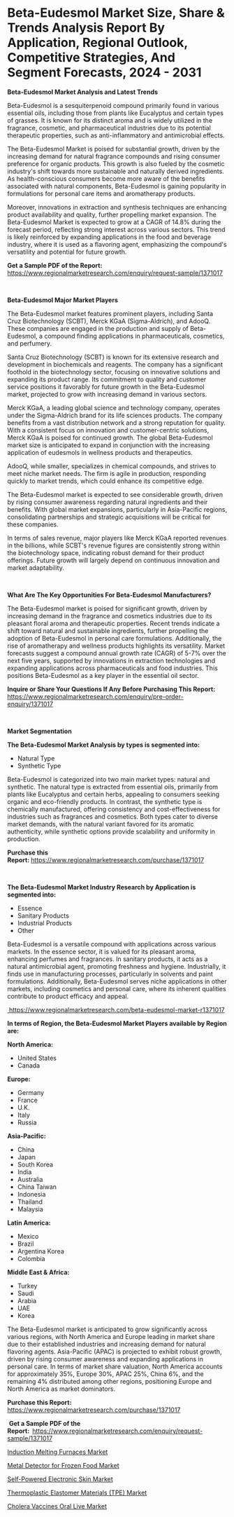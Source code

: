 <p><h1>Beta-Eudesmol Market Size, Share & Trends Analysis Report By Application, Regional Outlook, Competitive Strategies, And Segment Forecasts, 2024 - 2031</h1></p><p><strong>Beta-Eudesmol Market Analysis and Latest Trends</strong></p>
<p><p>Beta-Eudesmol is a sesquiterpenoid compound primarily found in various essential oils, including those from plants like Eucalyptus and certain types of grasses. It is known for its distinct aroma and is widely utilized in the fragrance, cosmetic, and pharmaceutical industries due to its potential therapeutic properties, such as anti-inflammatory and antimicrobial effects. </p><p>The Beta-Eudesmol Market is poised for substantial growth, driven by the increasing demand for natural fragrance compounds and rising consumer preference for organic products. This growth is also fueled by the cosmetic industry's shift towards more sustainable and naturally derived ingredients. As health-conscious consumers become more aware of the benefits associated with natural components, Beta-Eudesmol is gaining popularity in formulations for personal care items and aromatherapy products.</p><p>Moreover, innovations in extraction and synthesis techniques are enhancing product availability and quality, further propelling market expansion. The Beta-Eudesmol Market is expected to grow at a CAGR of 14.8% during the forecast period, reflecting strong interest across various sectors. This trend is likely reinforced by expanding applications in the food and beverage industry, where it is used as a flavoring agent, emphasizing the compound's versatility and potential for future growth.</p></p>
<p><strong>Get a Sample PDF of the Report:&nbsp;</strong> <a href="https://www.regionalmarketresearch.com/enquiry/request-sample/1371017">https://www.regionalmarketresearch.com/enquiry/request-sample/1371017</a></p>
<p>&nbsp;</p>
<p><strong>Beta-Eudesmol Major Market Players</strong></p>
<p><p>The Beta-Eudesmol market features prominent players, including Santa Cruz Biotechnology (SCBT), Merck KGaA (Sigma-Aldrich), and AdooQ. These companies are engaged in the production and supply of Beta-Eudesmol, a compound finding applications in pharmaceuticals, cosmetics, and perfumery.</p><p>Santa Cruz Biotechnology (SCBT) is known for its extensive research and development in biochemicals and reagents. The company has a significant foothold in the biotechnology sector, focusing on innovative solutions and expanding its product range. Its commitment to quality and customer service positions it favorably for future growth in the Beta-Eudesmol market, projected to grow with increasing demand in various sectors.</p><p>Merck KGaA, a leading global science and technology company, operates under the Sigma-Aldrich brand for its life sciences products. The company benefits from a vast distribution network and a strong reputation for quality. With a consistent focus on innovation and customer-centric solutions, Merck KGaA is poised for continued growth. The global Beta-Eudesmol market size is anticipated to expand in conjunction with the increasing application of eudesmols in wellness products and therapeutics.</p><p>AdooQ, while smaller, specializes in chemical compounds, and strives to meet niche market needs. The firm is agile in production, responding quickly to market trends, which could enhance its competitive edge.</p><p>The Beta-Eudesmol market is expected to see considerable growth, driven by rising consumer awareness regarding natural ingredients and their benefits. With global market expansions, particularly in Asia-Pacific regions, consolidating partnerships and strategic acquisitions will be critical for these companies.</p><p>In terms of sales revenue, major players like Merck KGaA reported revenues in the billions, while SCBT's revenue figures are consistently strong within the biotechnology space, indicating robust demand for their product offerings. Future growth will largely depend on continuous innovation and market adaptability.</p></p>
<p>&nbsp;</p>
<p><strong>What Are The Key Opportunities For Beta-Eudesmol Manufacturers?</strong></p>
<p><p>The Beta-Eudesmol market is poised for significant growth, driven by increasing demand in the fragrance and cosmetics industries due to its pleasant floral aroma and therapeutic properties. Recent trends indicate a shift toward natural and sustainable ingredients, further propelling the adoption of Beta-Eudesmol in personal care formulations. Additionally, the rise of aromatherapy and wellness products highlights its versatility. Market forecasts suggest a compound annual growth rate (CAGR) of 5-7% over the next five years, supported by innovations in extraction technologies and expanding applications across pharmaceuticals and food industries. This positions Beta-Eudesmol as a key player in the essential oil sector.</p></p>
<p><strong>Inquire or Share Your Questions If Any Before Purchasing This Report:</strong> <a href="https://www.regionalmarketresearch.com/enquiry/pre-order-enquiry/1371017">https://www.regionalmarketresearch.com/enquiry/pre-order-enquiry/1371017</a></p>
<p>&nbsp;</p>
<p><strong>Market Segmentation</strong></p>
<p><strong>The Beta-Eudesmol Market Analysis by types is segmented into:</strong></p>
<p><ul><li>Natural Type</li><li>Synthetic Type</li></ul></p>
<p><p>Beta-Eudesmol is categorized into two main market types: natural and synthetic. The natural type is extracted from essential oils, primarily from plants like Eucalyptus and certain herbs, appealing to consumers seeking organic and eco-friendly products. In contrast, the synthetic type is chemically manufactured, offering consistency and cost-effectiveness for industries such as fragrances and cosmetics. Both types cater to diverse market demands, with the natural variant favored for its aromatic authenticity, while synthetic options provide scalability and uniformity in production.</p></p>
<p><strong>Purchase this Report:&nbsp;</strong><a href="https://www.regionalmarketresearch.com/purchase/1371017">https://www.regionalmarketresearch.com/purchase/1371017</a></p>
<p>&nbsp;</p>
<p><strong>The Beta-Eudesmol Market Industry Research by Application is segmented into:</strong></p>
<p><ul><li>Essence</li><li>Sanitary Products</li><li>Industrial Products</li><li>Other</li></ul></p>
<p><p>Beta-Eudesmol is a versatile compound with applications across various markets. In the essence sector, it is valued for its pleasant aroma, enhancing perfumes and fragrances. In sanitary products, it acts as a natural antimicrobial agent, promoting freshness and hygiene. Industrially, it finds use in manufacturing processes, particularly in solvents and paint formulations. Additionally, Beta-Eudesmol serves niche applications in other markets, including cosmetics and personal care, where its inherent qualities contribute to product efficacy and appeal.</p></p>
<p><a href="https://www.regionalmarketresearch.com/beta-eudesmol-market-r1371017">&nbsp;https://www.regionalmarketresearch.com/beta-eudesmol-market-r1371017</a></p>
<p><strong>In terms of Region, the Beta-Eudesmol Market Players available by Region are:</strong></p>
<p>
    <p> <strong> North America: </strong>
        <ul>
            <li>United States</li>
            <li>Canada</li>
        </ul>
        </p> 
    <p> <strong> Europe: </strong>
        <ul>
            <li>Germany</li>
            <li>France</li>
            <li>U.K.</li>
            <li>Italy</li>
            <li>Russia</li>
        </ul>
        </p> 
    <p> <strong> Asia-Pacific: </strong>
        <ul>
            <li>China</li>
            <li>Japan</li>
            <li>South Korea</li>
            <li>India</li>
            <li>Australia</li>
            <li>China Taiwan</li>
            <li>Indonesia</li>
            <li>Thailand</li>
            <li>Malaysia</li>
        </ul>
        </p> 
    <p> <strong> Latin America: </strong>
        <ul>
            <li>Mexico</li>
            <li>Brazil</li>
            <li>Argentina Korea</li>
            <li>Colombia</li>
        </ul>
        </p> 
    <p> <strong> Middle East & Africa: </strong>
        <ul>
            <li>Turkey</li>
            <li>Saudi</li>
            <li>Arabia</li>
            <li>UAE</li>
            <li>Korea</li>
        </ul>
    </p>
    </p>
<p><p>The Beta-Eudesmol market is anticipated to grow significantly across various regions, with North America and Europe leading in market share due to their established industries and increasing demand for natural flavoring agents. Asia-Pacific (APAC) is projected to exhibit robust growth, driven by rising consumer awareness and expanding applications in personal care. In terms of market share valuation, North America accounts for approximately 35%, Europe 30%, APAC 25%, China 6%, and the remaining 4% distributed among other regions, positioning Europe and North America as market dominators.</p></p>
<p><strong>Purchase this Report: </strong><a href="https://www.regionalmarketresearch.com/purchase/1371017">https://www.regionalmarketresearch.com/purchase/1371017</a></p>
<p>&nbsp;<strong>Get a Sample PDF of the Report:&nbsp;&nbsp;</strong><a href="https://www.regionalmarketresearch.com/enquiry/request-sample/1371017">https://www.regionalmarketresearch.com/enquiry/request-sample/1371017</a></p>
<p><strong></strong></p>
<p><p><a href="https://www.linkedin.com/pulse/induction-melting-furnaces-market-share-analysis-growth-trends-wnwde">Induction Melting Furnaces Market</a></p><p><a href="https://github.com/kathiestrine5ty/Market-Research-Report-List-1/blob/main/metal-detector-for-frozen-food-market.md">Metal Detector for Frozen Food Market</a></p><p><a href="https://github.com/HeatherFernandez476/Market-Research-Report-List-1/blob/main/self-powered-electronic-skin-market.md">Self-Powered Electronic Skin Market</a></p><p><a href="https://issuu.com/reportprime-2/docs/thermoplastic-elastomer-materials-t_989385eb4f34c9">Thermoplastic Elastomer Materials (TPE) Market</a></p><p><a href="https://medium.com/@joespinka88967/cholera-vaccines-oral-live-market-size-share-competitive-landscape-and-trend-analysis-report-by-e2dcb90ff81e?postPublishedType=repub">Cholera Vaccines Oral Live Market</a></p></p>